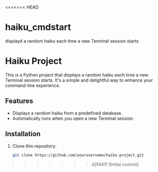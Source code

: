 <<<<<<< HEAD
# haiku_cmdstart
displayd a random haiku each time a new Terminal session starts
# Haiku Project

This is a Python project that displays a random haiku each time a new Terminal session starts. It's a simple and delightful way to enhance your command-line experience.

## Features
- Displays a random haiku from a predefined database.
- Automatically runs when you open a new Terminal session.

## Installation
1. Clone this repository:
   ```bash
   git clone https://github.com/yourusername/haiku-project.git
>>>>>>> d2f441f (Initial commit)
